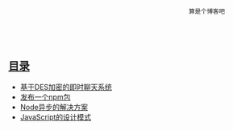 ~~~~~~~~~~~~~~~~~~~~~~~~~~~~~~~~~~~~~~~~~~~~~~~~~~~~~~~~~~~~~~~~~~~~~~~~~~~~~~~~~~~~~~~~~~~~~~~~~~~~~~~~~~~~~~~~~~~~~~~~~~~~~~~~~~~
                                                                                                                                



                                                  算是个博客吧                                                                    



                                                                                                                                  
~~~~~~~~~~~~~~~~~~~~~~~~~~~~~~~~~~~~~~~~~~~~~~~~~~~~~~~~~~~~~~~~~~~~~~~~~~~~~~~~~~~~~~~~~~~~~~~~~~~~~~~~~~~~~~~~~~~~~~~~~~~~~~~~~~~

## [目录](https://github.com/itagn/blog)
- [基于DES加密的即时聊天系统](https://github.com/itagn/blog/blob/master/Java/InstantMessageSystem.md)
- [发布一个npm包](https://github.com/itagn/blog/blob/master/NodeJS/NpmPublish.md)
- [Node异步的解决方案](https://github.com/itagn/blog/blob/master/NodeJS/NodeAsync.md)
- [JavaScript的设计模式](https://github.com/itagn/blog/blob/master/JavaScript/JavaScriptDesignPattern.md)
